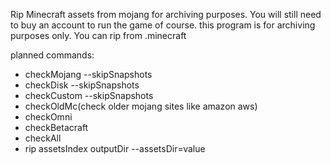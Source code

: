 Rip Minecraft assets from mojang for archiving purposes. You will still need to buy an account to run the game of course. this program is for archiving purposes only. You can rip from .minecraft

planned commands:
- checkMojang --skipSnapshots
- checkDisk --skipSnapshots
- checkCustom --skipSnapshots
- checkOldMc(check older mojang sites like amazon aws)
- checkOmni
- checkBetacraft
- checkAll
- rip assetsIndex outputDir --assetsDir=value
